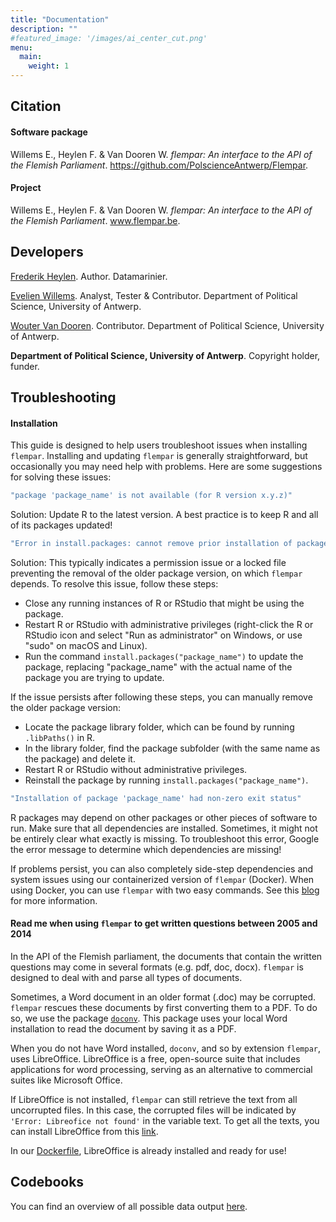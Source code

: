 ```yaml
---
title: "Documentation"
description: ""
#featured_image: '/images/ai_center_cut.png'
menu:
  main:
    weight: 1
---
```


## Citation
#### Software package
Willems E., Heylen F. & Van Dooren W. *flempar: An interface to the API of the Flemish Parliament*. https://github.com/PolscienceAntwerp/Flempar. 
#### Project
Willems E., Heylen F. & Van Dooren W. *flempar: An interface to the API of the Flemish Parliament*. www.flempar.be. 



## Developers
[Frederik Heylen](https://datamarinier.be/team.html). Author. Datamarinier.

[Evelien Willems](https://evelienwillems.be/). Analyst, Tester & Contributor. Department of Political Science, University of Antwerp.

[Wouter Van Dooren](https://www.woutervandooren.eu/). Contributor. Department of Political Science, University of Antwerp.

**Department of Political Science, University of Antwerp**. Copyright holder, funder.

## Troubleshooting

#### Installation 

This guide is designed to help users troubleshoot issues when installing `flempar`. Installing and updating `flempar` is generally straightforward, but occasionally you may need help with problems. Here are some suggestions for solving these issues:

```r 
"package 'package_name' is not available (for R version x.y.z)"
```

Solution: Update R to the latest version. A best practice is to keep R and all of its packages updated!

```r 
"Error in install.packages: cannot remove prior installation of package ‘some package’"
```

Solution: This typically indicates a permission issue or a locked file preventing the removal of the older package version, on which `flempar` depends. To resolve this issue, follow these steps:
- Close any running instances of R or RStudio that might be using the package.
- Restart R or RStudio with administrative privileges (right-click the R or RStudio icon and select "Run as administrator" on Windows, or use "sudo" on macOS and Linux).
- Run the command `install.packages("package_name")` to update the package, replacing "package_name" with the actual name of the package you are trying to update.

If the issue persists after following these steps, you can manually remove the older package version:
- Locate the package library folder, which can be found by running `.libPaths()` in R.
- In the library folder, find the package subfolder (with the same name as the package) and delete it.
- Restart R or RStudio without administrative privileges.
- Reinstall the package by running `install.packages("package_name")`.

```r 
"Installation of package 'package_name' had non-zero exit status"
```

R packages may depend on other packages or other pieces of software to run. Make sure that all dependencies are installed. Sometimes, it might not be entirely clear what exactly is missing. To troubleshoot this error, Google the error message to determine which dependencies are missing!


If problems persist, you can also completely side-step dependencies and system issues using our containerized version of `flempar` (Docker). When using Docker, you can use `flempar` with two easy commands. See this [blog](https://www.flempar.be/post/running-docker/) for more information.

#### Read me when using `flempar` to get written questions between 2005 and 2014

In the API of the Flemish parliament, the documents that contain the written questions may come in several formats (e.g. pdf, doc, docx). `flempar` is designed to deal with and parse all types of documents. 

Sometimes, a Word document in an older format (.doc) may be corrupted. `flempar` rescues these documents by first converting them to a PDF. To do so, we use the package [`doconv`](https://cran.r-project.org/web/packages/doconv/index.html). This package uses your local Word installation to read the document by saving it as a PDF. 

When you do not have Word installed, `doconv`, and so by extension `flempar`, uses LibreOffice. LibreOffice is a free, open-source suite that includes applications for word processing, serving as an alternative to commercial suites like Microsoft Office.

If LibreOffice is not installed, `flempar` can still retrieve the text from all uncorrupted files. In this case, the corrupted files will be indicated by `'Error: Libreofice not found'` in the variable text. To get all the texts, you can install LibreOffice from this [link](https://www.libreoffice.org/download/download-libreoffice/). 

In our [Dockerfile](https://hub.docker.com/r/datamarinier/flempar), LibreOffice is already installed and ready for use!


## Codebooks

You can find an overview of all possible data output  [here](https://docs.google.com/spreadsheets/d/1x4E3nK1ymuOqAB37y0n1XBFF5GbsJ58CJoZvdqmA70c/edit?usp=sharing). 

